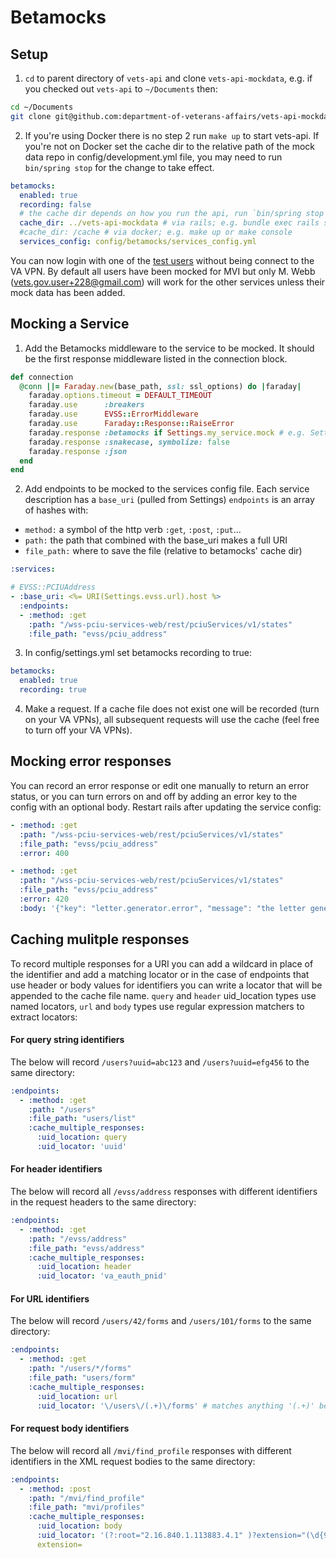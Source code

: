 # Betamocks

## Setup
1. `cd` to parent directory of `vets-api` and clone `vets-api-mockdata`,
e.g. if you checked out `vets-api` to `~/Documents` then:
```bash
cd ~/Documents
git clone git@github.com:department-of-veterans-affairs/vets-api-mockdata.git
```

2. If you're using Docker there is no step 2 run `make up` to start vets-api. If you're 
not on Docker set the cache dir to the relative path of the mock data repo in 
config/development.yml file, you may need to run `bin/spring stop` for the change to take effect.
```yaml
betamocks:
  enabled: true
  recording: false
  # the cache dir depends on how you run the api, run `bin/spring stop` after switching this setting
  cache_dir: ../vets-api-mockdata # via rails; e.g. bundle exec rails s or bundle exec rails c
  #cache_dir: /cache # via docker; e.g. make up or make console
  services_config: config/betamocks/services_config.yml
```

You can now login with one of the [test users](https://github.com/department-of-veterans-affairs/vets.gov-team/blob/master/Products/Identity/MVI%20Integration/reference_documents/mvi_users_s1a.csv)
without being connect to the VA VPN. By default all users have been mocked for MVI but
only M. Webb (vets.gov.user+228@gmail.com) will work for the other services unless their mock data has been added.

## Mocking a Service
1. Add the Betamocks middleware to the service to be mocked. It should
be the first response middleware listed in the connection block.
```ruby
def connection
  @conn ||= Faraday.new(base_path, ssl: ssl_options) do |faraday|
    faraday.options.timeout = DEFAULT_TIMEOUT
    faraday.use      :breakers
    faraday.use      EVSS::ErrorMiddleware
    faraday.use      Faraday::Response::RaiseError
    faraday.response :betamocks if Settings.my_service.mock # e.g. Settings.mvi.mock
    faraday.response :snakecase, symbolize: false
    faraday.response :json
  end
end
```

2. Add endpoints to be mocked to the services config file.
Each service description has a `base_uri` (pulled from Settings)
`endpoints` is an array of hashes with:
- `method:` a symbol of the http verb `:get`, `:post`, `:put`...
- `path:` the path that combined with the base_uri makes a full URI
- `file_path:` where to save the file (relative to betamocks' cache dir)
```yaml
:services:

# EVSS::PCIUAddress
- :base_uri: <%= URI(Settings.evss.url).host %>
  :endpoints:
  - :method: :get
    :path: "/wss-pciu-services-web/rest/pciuServices/v1/states"
    :file_path: "evss/pciu_address"
```

3. In config/settings.yml set betamocks recording to true:
```yaml
betamocks:
  enabled: true
  recording: true
```

4. Make a request. If a cache file does not exist one will be recorded (turn on your VA VPNs),
all subsequent requests will use the cache (feel free to turn off your VA VPNs).

## Mocking error responses
You can record an error response or edit one manually to return an error status, or you can turn errors on and off
by adding an error key to the config with an optional body. Restart rails after updating the service config:
```yaml
- :method: :get
  :path: "/wss-pciu-services-web/rest/pciuServices/v1/states"
  :file_path: "evss/pciu_address"
  :error: 400
```
```yaml
- :method: :get
  :path: "/wss-pciu-services-web/rest/pciuServices/v1/states"
  :file_path: "evss/pciu_address"
  :error: 420
  :body: '{"key": "letter.generator.error", "message": "the letter generator hamsters have fallen asleep"}'
```

## Caching mulitple responses
To record multiple responses for a URI you can add a wildcard in place of the identifier
and add a matching locator or in the case of endpoints that use header or body values for identifiers you can write
a locator that will be appended to the cache file name. `query` and `header` uid_location types
use named locators, `url` and `body` types use regular expression matchers to extract locators:

#### For query string identifiers
The below will record `/users?uuid=abc123` and `/users?uuid=efg456` to the same directory:
```yaml
:endpoints:
  - :method: :get
    :path: "/users"
    :file_path: "users/list"
    :cache_multiple_responses:
      :uid_location: query
      :uid_locator: 'uuid'
```

#### For header identifiers
The below will record all `/evss/address` responses with different identifiers in the
request headers to the same directory:
```yaml
:endpoints:
  - :method: :get
    :path: "/evss/address"
    :file_path: "evss/address"
    :cache_multiple_responses:
      :uid_location: header
      :uid_locator: 'va_eauth_pnid'
```

#### For URL identifiers
The below will record `/users/42/forms` and `/users/101/forms` to the same directory:
```yaml
:endpoints:
  - :method: :get
    :path: "/users/*/forms"
    :file_path: "users/form"
    :cache_multiple_responses:
      :uid_location: url
      :uid_locator: '\/users\/(.+)\/forms' # matches anything '(.+)' between /users and /forms
```

#### For request body identifiers
The below will record all `/mvi/find_profile` responses with different identifiers in the
XML request bodies to the same directory:
```yaml
:endpoints:
  - :method: :post
    :path: "/mvi/find_profile"
    :file_path: "mvi/profiles"
    :cache_multiple_responses:
      :uid_location: body
      :uid_locator: '(?:root="2.16.840.1.113883.4.1" )?extension="(\d{9})"(?: root="2.16.840.1.113883.4.1")?' 
      extension=
```

